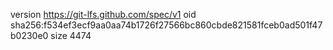 version https://git-lfs.github.com/spec/v1
oid sha256:f534ef3ecf9aa0aa74b1726f27566bc860cbde821581fceb0ad501f47b0230e0
size 4474
